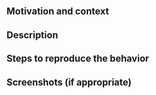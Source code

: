 ## Motivation and context

<!--- Why is this change required? What problem does it solve? -->
<!--- Add here link to Jira, but let this not be the only content in this section -->

## Description

<!--- Describe what you have done and why have you done it this way -->

## Steps to reproduce the behavior

## Screenshots (if appropriate)
